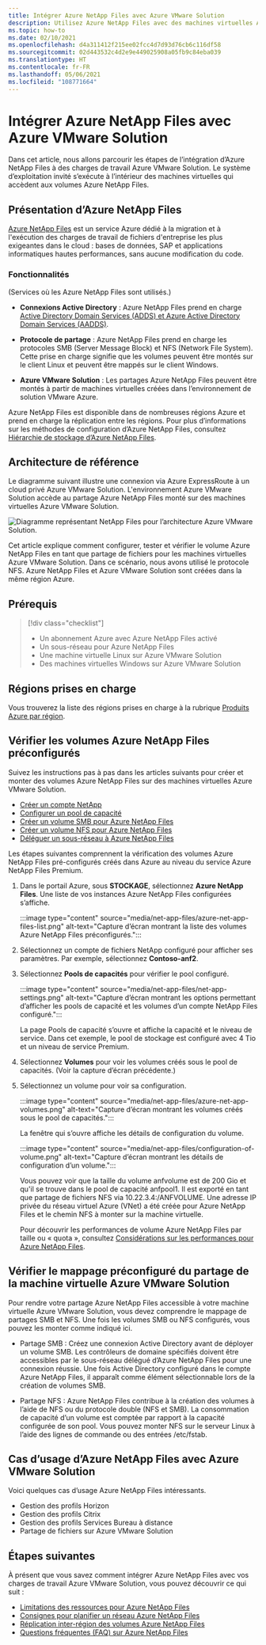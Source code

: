 ```yaml
---
title: Intégrer Azure NetApp Files avec Azure VMware Solution
description: Utilisez Azure NetApp Files avec des machines virtuelles Azure VMware Solution pour migrer et synchroniser des données entre des serveurs locaux, des machines virtuelles Azure VMware Solution et des infrastructures cloud.
ms.topic: how-to
ms.date: 02/10/2021
ms.openlocfilehash: d4a311412f215ee02fcc4d7d93d76cb6c116df58
ms.sourcegitcommit: 02d443532c4d2e9e449025908a05fb9c84eba039
ms.translationtype: HT
ms.contentlocale: fr-FR
ms.lasthandoff: 05/06/2021
ms.locfileid: "108771664"
---
```

# <a name="integrate-azure-netapp-files-with-azure-vmware-solution"></a>Intégrer Azure NetApp Files avec Azure VMware Solution

Dans cet article, nous allons parcourir les étapes de l’intégration d’Azure NetApp Files à des charges de travail Azure VMware Solution. Le système d’exploitation invité s’exécute à l’intérieur des machines virtuelles qui accèdent aux volumes Azure NetApp Files. 

## <a name="azure-netapp-files-overview"></a>Présentation d’Azure NetApp Files

[Azure NetApp Files](../azure-netapp-files/azure-netapp-files-introduction.md) est un service Azure dédié à la migration et à l'exécution des charges de travail de fichiers d'entreprise les plus exigeantes dans le cloud : bases de données, SAP et applications informatiques hautes performances, sans aucune modification du code.

### <a name="features"></a>Fonctionnalités
(Services où les Azure NetApp Files sont utilisés.)

- **Connexions Active Directory** : Azure NetApp Files prend en charge [Active Directory Domain Services (ADDS) et Azure Active Directory Domain Services (AADDS)](../azure-netapp-files/create-active-directory-connections.md#decide-which-domain-services-to-use).

- **Protocole de partage** : Azure NetApp Files prend en charge les protocoles SMB (Server Message Block) et NFS (Network File System). Cette prise en charge signifie que les volumes peuvent être montés sur le client Linux et peuvent être mappés sur le client Windows.

- **Azure VMware Solution** : Les partages Azure NetApp Files peuvent être montés à partir de machines virtuelles créées dans l’environnement de solution VMware Azure.

Azure NetApp Files est disponible dans de nombreuses régions Azure et prend en charge la réplication entre les régions. Pour plus d’informations sur les méthodes de configuration d’Azure NetApp Files, consultez [Hiérarchie de stockage d’Azure NetApp Files](../azure-netapp-files/azure-netapp-files-understand-storage-hierarchy.md).

## <a name="reference-architecture"></a>Architecture de référence

Le diagramme suivant illustre une connexion via Azure ExpressRoute à un cloud privé Azure VMware Solution. L'environnement Azure VMware Solution accède au partage Azure NetApp Files monté sur des machines virtuelles Azure VMware Solution.

![Diagramme représentant NetApp Files pour l’architecture Azure VMware Solution.](media/net-app-files/net-app-files-topology.png)

Cet article explique comment configurer, tester et vérifier le volume Azure NetApp Files en tant que partage de fichiers pour les machines virtuelles Azure VMware Solution. Dans ce scénario, nous avons utilisé le protocole NFS. Azure NetApp Files et Azure VMware Solution sont créées dans la même région Azure.

## <a name="prerequisites"></a>Prérequis 

> [!div class="checklist"]
> * Un abonnement Azure avec Azure NetApp Files activé
> * Un sous-réseau pour Azure NetApp Files
> * Une machine virtuelle Linux sur Azure VMware Solution
> * Des machines virtuelles Windows sur Azure VMware Solution

## <a name="regions-supported"></a>Régions prises en charge

Vous trouverez la liste des régions prises en charge à la rubrique [Produits Azure par région](https://azure.microsoft.com/global-infrastructure/services/?products=netapp,azure-vmware&regions=all).

## <a name="verify-pre-configured-azure-netapp-files"></a>Vérifier les volumes Azure NetApp Files préconfigurés 

Suivez les instructions pas à pas dans les articles suivants pour créer et monter des volumes Azure NetApp Files sur des machines virtuelles Azure VMware Solution.

- [Créer un compte NetApp](../azure-netapp-files/azure-netapp-files-create-netapp-account.md)
- [Configurer un pool de capacité](../azure-netapp-files/azure-netapp-files-set-up-capacity-pool.md)
- [Créer un volume SMB pour Azure NetApp Files](../azure-netapp-files/azure-netapp-files-create-volumes-smb.md)
- [Créer un volume NFS pour Azure NetApp Files](../azure-netapp-files/azure-netapp-files-create-volumes.md)
- [Déléguer un sous-réseau à Azure NetApp Files](../azure-netapp-files/azure-netapp-files-delegate-subnet.md)

Les étapes suivantes comprennent la vérification des volumes Azure NetApp Files pré-configurés créés dans Azure au niveau du service Azure NetApp Files Premium.

1. Dans le portail Azure, sous **STOCKAGE**, sélectionnez **Azure NetApp Files**. Une liste de vos instances Azure NetApp Files configurées s’affiche. 

    :::image type="content" source="media/net-app-files/azure-net-app-files-list.png" alt-text="Capture d’écran montrant la liste des volumes Azure NetApp Files préconfigurés."::: 

2. Sélectionnez un compte de fichiers NetApp configuré pour afficher ses paramètres. Par exemple, sélectionnez **Contoso-anf2**. 

3. Sélectionnez **Pools de capacités** pour vérifier le pool configuré. 

    :::image type="content" source="media/net-app-files/net-app-settings.png" alt-text="Capture d’écran montrant les options permettant d’afficher les pools de capacité et les volumes d’un compte NetApp Files configuré.":::

    La page Pools de capacité s’ouvre et affiche la capacité et le niveau de service. Dans cet exemple, le pool de stockage est configuré avec 4 Tio et un niveau de service Premium.

4. Sélectionnez **Volumes** pour voir les volumes créés sous le pool de capacités. (Voir la capture d’écran précédente.)

5. Sélectionnez un volume pour voir sa configuration.  

    :::image type="content" source="media/net-app-files/azure-net-app-volumes.png" alt-text="Capture d’écran montrant les volumes créés sous le pool de capacités.":::

    La fenêtre qui s’ouvre affiche les détails de configuration du volume.

    :::image type="content" source="media/net-app-files/configuration-of-volume.png" alt-text="Capture d’écran montrant les détails de configuration d’un volume.":::

    Vous pouvez voir que la taille du volume anfvolume est de 200 Gio et qu'il se trouve dans le pool de capacité anfpool1. Il est exporté en tant que partage de fichiers NFS via 10.22.3.4:/ANFVOLUME. Une adresse IP privée du réseau virtuel Azure (VNet) a été créée pour Azure NetApp Files et le chemin NFS à monter sur la machine virtuelle.

    Pour découvrir les performances de volume Azure NetApp Files par taille ou « quota », consultez [Considérations sur les performances pour Azure NetApp Files](../azure-netapp-files/azure-netapp-files-performance-considerations.md). 

## <a name="verify-pre-configured-azure-vmware-solution-vm-share-mapping"></a>Vérifier le mappage préconfiguré du partage de la machine virtuelle Azure VMware Solution

Pour rendre votre partage Azure NetApp Files accessible à votre machine virtuelle Azure VMware Solution, vous devez comprendre le mappage de partages SMB et NFS. Une fois les volumes SMB ou NFS configurés, vous pouvez les monter comme indiqué ici.

- Partage SMB : Créez une connexion Active Directory avant de déployer un volume SMB. Les contrôleurs de domaine spécifiés doivent être accessibles par le sous-réseau délégué d’Azure NetApp Files pour une connexion réussie. Une fois Active Directory configuré dans le compte Azure NetApp Files, il apparaît comme élément sélectionnable lors de la création de volumes SMB.

- Partage NFS : Azure NetApp Files contribue à la création des volumes à l’aide de NFS ou du protocole double (NFS et SMB). La consommation de capacité d’un volume est comptée par rapport à la capacité configurée de son pool. Vous pouvez monter NFS sur le serveur Linux à l’aide des lignes de commande ou des entrées /etc/fstab.

## <a name="use-cases-of-azure-netapp-files-with-azure-vmware-solution"></a>Cas d’usage d’Azure NetApp Files avec Azure VMware Solution

Voici quelques cas d’usage Azure NetApp Files intéressants. 
- Gestion des profils Horizon
- Gestion des profils Citrix
- Gestion des profils Services Bureau à distance
- Partage de fichiers sur Azure VMware Solution

## <a name="next-steps"></a>Étapes suivantes

À présent que vous savez comment intégrer Azure NetApp Files avec vos charges de travail Azure VMware Solution, vous pouvez découvrir ce qui suit :

- [Limitations des ressources pour Azure NetApp Files](../azure-netapp-files/azure-netapp-files-resource-limits.md#resource-limits)
- [Consignes pour planifier un réseau Azure NetApp Files](../azure-netapp-files/azure-netapp-files-network-topologies.md)
- [Réplication inter-région des volumes Azure NetApp Files](../azure-netapp-files/cross-region-replication-introduction.md) 
- [Questions fréquentes (FAQ) sur Azure NetApp Files](../azure-netapp-files/azure-netapp-files-faqs.md)
